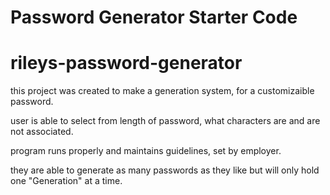 # Password Generator Starter Code

# rileys-password-generator

this project was created to make a generation system, for a customizaible password.

user is able to select from length of password, what characters are and are not associated.

program runs properly and maintains guidelines, set by employer.

they are able to generate as many passwords as they like but will only hold one "Generation" at a time.

